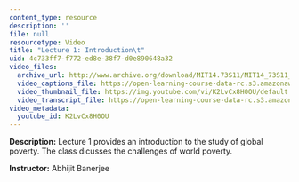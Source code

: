 ```yaml
---
content_type: resource
description: ''
file: null
resourcetype: Video
title: "Lecture 1: Introduction\t"
uid: 4c733ff7-f772-ed8e-38f7-d0e890648a32
video_files:
  archive_url: http://www.archive.org/download/MIT14.73S11/MIT14_73S11_lec01_300k.mp4
  video_captions_file: https://open-learning-course-data-rc.s3.amazonaws.com/14-73-the-challenge-of-world-poverty-spring-2011/e44b50399786536c8f478b8732ee146b_K2LvCx8H0OU.vtt
  video_thumbnail_file: https://img.youtube.com/vi/K2LvCx8H0OU/default.jpg
  video_transcript_file: https://open-learning-course-data-rc.s3.amazonaws.com/14-73-the-challenge-of-world-poverty-spring-2011/449b1d5759a8640729838b538c24d844_K2LvCx8H0OU.pdf
video_metadata:
  youtube_id: K2LvCx8H0OU
---
```


**Description:** Lecture 1 provides an introduction to the study of global poverty. The class dicusses the challenges of world poverty.

**Instructor:** Abhijit Banerjee